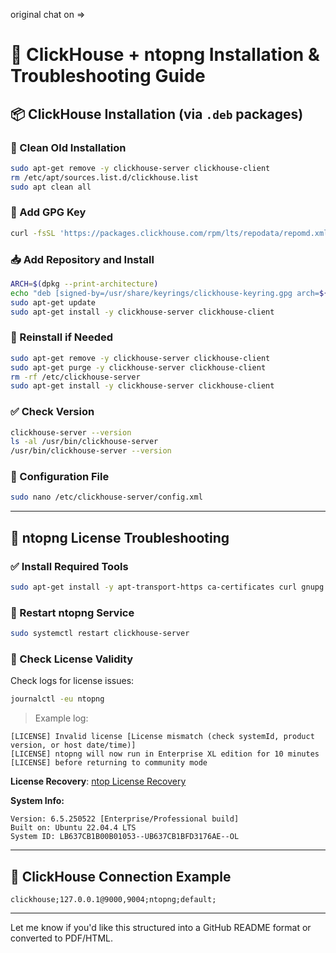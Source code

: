 original chat on => 

# 🐘 ClickHouse + ntopng Installation & Troubleshooting Guide

## 📦 ClickHouse Installation (via `.deb` packages)

### 🔄 Clean Old Installation

```bash
sudo apt-get remove -y clickhouse-server clickhouse-client
rm /etc/apt/sources.list.d/clickhouse.list
sudo apt clean all
```

### 🔑 Add GPG Key

```bash
curl -fsSL 'https://packages.clickhouse.com/rpm/lts/repodata/repomd.xml.key' | sudo gpg --dearmor -o /usr/share/keyrings/clickhouse-keyring.gpg
```

### 📥 Add Repository and Install

```bash
ARCH=$(dpkg --print-architecture)
echo "deb [signed-by=/usr/share/keyrings/clickhouse-keyring.gpg arch=${ARCH}] https://packages.clickhouse.com/deb stable main" | sudo tee /etc/apt/sources.list.d/clickhouse.list
sudo apt-get update
sudo apt-get install -y clickhouse-server clickhouse-client
```

### 🔁 Reinstall if Needed

```bash
sudo apt-get remove -y clickhouse-server clickhouse-client
sudo apt-get purge -y clickhouse-server clickhouse-client
rm -rf /etc/clickhouse-server
sudo apt-get install -y clickhouse-server clickhouse-client
```

### ✅ Check Version

```bash
clickhouse-server --version
ls -al /usr/bin/clickhouse-server
/usr/bin/clickhouse-server --version
```

### 🔧 Configuration File

```bash
sudo nano /etc/clickhouse-server/config.xml
```

---

## 🔐 ntopng License Troubleshooting

### ✅ Install Required Tools

```bash
sudo apt-get install -y apt-transport-https ca-certificates curl gnupg
```

### 🔄 Restart ntopng Service

```bash
sudo systemctl restart clickhouse-server
```

### 🔎 Check License Validity

Check logs for license issues:

```bash
journalctl -eu ntopng
```

> Example log:
```
[LICENSE] Invalid license [License mismatch (check systemId, product version, or host date/time)]
[LICENSE] ntopng will now run in Enterprise XL edition for 10 minutes
[LICENSE] before returning to community mode
```

**License Recovery**: [ntop License Recovery](https://shop.ntop.org/recover_licenses.php)

**System Info:**
```
Version: 6.5.250522 [Enterprise/Professional build]
Built on: Ubuntu 22.04.4 LTS
System ID: LB637CB1B00B01053--UB637CB1BFD3176AE--OL
```

---

## 🔗 ClickHouse Connection Example

```
clickhouse;127.0.0.1@9000,9004;ntopng;default;
```

---

Let me know if you'd like this structured into a GitHub README format or converted to PDF/HTML.
